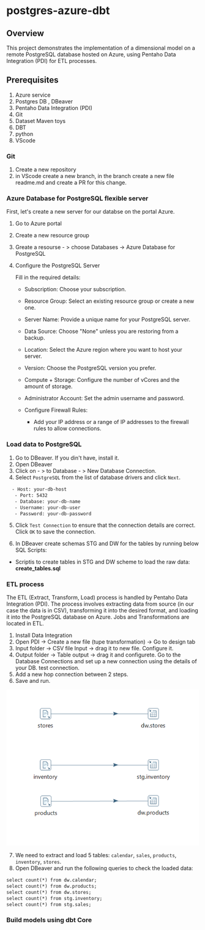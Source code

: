 # postgres-azure-dbt

## Overview

This project demonstrates the implementation of a dimensional model on a remote PostgreSQL database hosted on Azure, using Pentaho Data Integration (PDI) for ETL processes.

## Prerequisites

1. Azure service
2. Postgres DB , DBeaver
3. Pentaho Data Integration (PDI)
3. Git
4. Dataset Maven toys
5. DBT
6. python
7. VScode


### Git

1. Create a new repository
2. in VScode create a new branch, in the branch create a new file readme.md and create a PR for this change.

### Azure Database for PostgreSQL flexible server

First, let's create a new server for our databse on the portal Azure.

1. Go to Azure portal
2. Create a new resource group
3. Greate a resourse - > choose Databases -> Azure Database for PostgreSQL
4. Configure the PostgreSQL Server
   
   Fill in the required details:

    - Subscription: Choose your subscription.

    - Resource Group: Select an existing resource group or create a new one.

    - Server Name: Provide a unique name for your PostgreSQL server.

    - Data Source: Choose "None" unless you are restoring from a backup.

    - Location: Select the Azure region where you want to host your server.

    - Version: Choose the PostgreSQL version you prefer.

    - Compute + Storage: Configure the number of vCores and the amount of storage.

    - Administrator Account: Set the admin username and password.

    - Configure Firewall Rules:

      - Add your IP address or a range of IP addresses to the firewall rules to allow connections.

### Load data to PostgreSQL

1. Go to DBeaver. If you din't have, install it. 
2. Open DBeaver
3. Click on  - >  to Database - > New Database Connection.
4. Select ```PostgreSQL``` from the list of database drivers and click ```Next```.

```
  - Host: your-db-host
   - Port: 5432
   - Database: your-db-name
   - Username: your-db-user
   - Password: your-db-password
```

5. Click ```Test Connection``` to ensure that the connection details are correct. Click ```OK``` to save the connection.

6. In DBeaver create schemas STG and DW for the tables by running below SQL Scripts:

- Scriptis to create tables in STG and DW scheme to load the raw data: **create_tables.sql**

### ETL process

The ETL (Extract, Transform, Load) process is handled by Pentaho Data Integration (PDI). The process involves extracting data from source (in our case the data is in CSV), transforming it into the desired format, and loading it into the PostgreSQL database on Azure. Jobs and Transformations are located in ETL.

1. Install Data Integration
2. Open PDI -> Create a new file (tupe transformation) -> Go to design tab 
3. Input folder -> CSV file Input -> drag it to new file. Configure it.
4. Output folder -> Table output -> drag it and configurete. Go to the Database Connections and set up a new connection using the details of your DB. test connection.
5. Add a new hop connection between 2 steps.
6. Save and run.

![alt text](image.png)

7. We need to extract and load 5 tables: ``` calendar ```, ```sales```, ```products```, ```inventory```, ```stores```. 
8. Open DBeaver and run the following queries to check the loaded data:

```
select count(*) from dw.calendar;
select count(*) from dw.products;
select count(*) from dw.stores;
select count(*) from stg.inventory;
select count(*) from stg.sales;

```

### Build models using dbt Core


